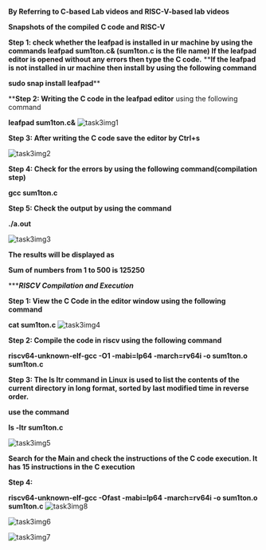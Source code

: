 **By Referring to C-based Lab videos and RISC-V-based lab videos**

**Snapshots of the compiled C code and RISC-V**

**Step 1: check whether the leafpad is installed in ur machine by using the commands
leafpad sum1ton.c& (sum1ton.c is the file name)
If the leafpad editor is opened without any errors then type the C code.**
****If the leafpad is not installed in ur machine then install by using the following command**

**sudo snap install leafpad****


****Step 2: Writing the C code in the leafpad editor** using the following command

**leafpad sum1ton.c&**
![task3img1](https://github.com/Rohansom2003/Rohan/assets/160768851/21d422eb-468b-485a-b3aa-86e6cabb7300)



**Step 3: After writing the C code save the editor by Ctrl+s**

![task3img2](https://github.com/Rohansom2003/Rohan/assets/160768851/5112f2e8-1d9d-4a30-981e-ff2b35f98567)



**Step 4: Check for the errors by using the following command(compilation step)**

**gcc sum1ton.c**

**Step 5: Check the output by using the command**

**./a.out**

![task3img3](https://github.com/Rohansom2003/Rohan/assets/160768851/1195ae30-c793-47b7-9390-5102fb7a89ed)


**The results will be displayed as** 

**Sum of numbers from 1 to 500 is 125250**


********************************************************RISCV Compilation and Execution*****************************************************

**Step 1: View the C Code in the editor window using the following command**

**cat sum1ton.c**
![task3img4](https://github.com/Rohansom2003/Rohan/assets/160768851/1bf5b31a-2a16-4d3e-b557-9bc81ed5446f)


**Step 2: Compile the code in riscv using the following command**

**riscv64-unknown-elf-gcc -O1 -mabi=lp64 -march=rv64i -o sum1ton.o sum1ton.c**

**Step 3: The ls ltr command in Linux is used to list the contents of the current directory in long format, sorted by last modified time in reverse order.**

**use the command**

**ls -ltr sum1ton.c**

![task3img5](https://github.com/Rohansom2003/Rohan/assets/160768851/84523890-aa27-4634-bb89-f1023a906dad)


**Search for the Main and check the instructions of the C code execution. It has 15 instructions in the C execution**


**Step 4:**

**riscv64-unknown-elf-gcc -Ofast -mabi=lp64 -march=rv64i -o sum1ton.o sum1ton.c**
![task3img8](https://github.com/Rohansom2003/Rohan/assets/160768851/c29b585d-65db-46b7-bad6-798602aa3e21)


![task3img6](https://github.com/Rohansom2003/Rohan/assets/160768851/4d3d98ea-9966-47ae-a831-67186282773e)


![task3img7](https://github.com/Rohansom2003/Rohan/assets/160768851/f4950d14-943c-483e-bb34-8842b73ff832)



